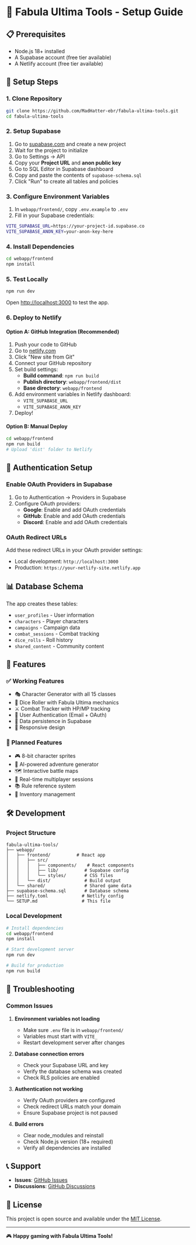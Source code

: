# 🚀 Fabula Ultima Tools - Setup Guide

## 📋 Prerequisites

- Node.js 18+ installed
- A Supabase account (free tier available)
- A Netlify account (free tier available)

## 🔧 Setup Steps

### 1. Clone Repository
```bash
git clone https://github.com/MadHatter-ebr/fabula-ultima-tools.git
cd fabula-ultima-tools
```

### 2. Setup Supabase

1. Go to [supabase.com](https://supabase.com) and create a new project
2. Wait for the project to initialize
3. Go to Settings → API
4. Copy your **Project URL** and **anon public key**
5. Go to SQL Editor in Supabase dashboard
6. Copy and paste the contents of `supabase-schema.sql` 
7. Click "Run" to create all tables and policies

### 3. Configure Environment Variables

1. In `webapp/frontend/`, copy `.env.example` to `.env`
2. Fill in your Supabase credentials:
```bash
VITE_SUPABASE_URL=https://your-project-id.supabase.co
VITE_SUPABASE_ANON_KEY=your-anon-key-here
```

### 4. Install Dependencies
```bash
cd webapp/frontend
npm install
```

### 5. Test Locally
```bash
npm run dev
```
Open [http://localhost:3000](http://localhost:3000) to test the app.

### 6. Deploy to Netlify

#### Option A: GitHub Integration (Recommended)
1. Push your code to GitHub
2. Go to [netlify.com](https://netlify.com)
3. Click "New site from Git"
4. Connect your GitHub repository
5. Set build settings:
   - **Build command**: `npm run build`
   - **Publish directory**: `webapp/frontend/dist`
   - **Base directory**: `webapp/frontend`
6. Add environment variables in Netlify dashboard:
   - `VITE_SUPABASE_URL`
   - `VITE_SUPABASE_ANON_KEY`
7. Deploy!

#### Option B: Manual Deploy
```bash
cd webapp/frontend
npm run build
# Upload 'dist' folder to Netlify
```

## 🔑 Authentication Setup

### Enable OAuth Providers in Supabase

1. Go to Authentication → Providers in Supabase
2. Configure OAuth providers:
   - **Google**: Enable and add OAuth credentials
   - **GitHub**: Enable and add OAuth credentials
   - **Discord**: Enable and add OAuth credentials

### OAuth Redirect URLs
Add these redirect URLs in your OAuth provider settings:
- Local development: `http://localhost:3000`
- Production: `https://your-netlify-site.netlify.app`

## 📊 Database Schema

The app creates these tables:
- `user_profiles` - User information
- `characters` - Player characters
- `campaigns` - Campaign data
- `combat_sessions` - Combat tracking
- `dice_rolls` - Roll history
- `shared_content` - Community content

## 🎯 Features

### ✅ Working Features
- 🎭 Character Generator with all 15 classes
- 🎲 Dice Roller with Fabula Ultima mechanics
- ⚔️ Combat Tracker with HP/MP tracking
- 🔐 User Authentication (Email + OAuth)
- 💾 Data persistence in Supabase
- 📱 Responsive design

### 🔄 Planned Features
- 🎮 8-bit character sprites
- 🤖 AI-powered adventure generator
- 🗺️ Interactive battle maps
- 👥 Real-time multiplayer sessions
- 📚 Rule reference system
- 🎒 Inventory management

## 🛠️ Development

### Project Structure
```
fabula-ultima-tools/
├── webapp/
│   ├── frontend/          # React app
│   │   ├── src/
│   │   │   ├── components/    # React components
│   │   │   ├── lib/          # Supabase config
│   │   │   └── styles/       # CSS files
│   │   └── dist/             # Build output
│   └── shared/               # Shared game data
├── supabase-schema.sql       # Database schema
├── netlify.toml             # Netlify config
└── SETUP.md                 # This file
```

### Local Development
```bash
# Install dependencies
cd webapp/frontend
npm install

# Start development server
npm run dev

# Build for production
npm run build
```

## 🐛 Troubleshooting

### Common Issues

1. **Environment variables not loading**
   - Make sure `.env` file is in `webapp/frontend/`
   - Variables must start with `VITE_`
   - Restart development server after changes

2. **Database connection errors**
   - Check your Supabase URL and key
   - Verify the database schema was created
   - Check RLS policies are enabled

3. **Authentication not working**
   - Verify OAuth providers are configured
   - Check redirect URLs match your domain
   - Ensure Supabase project is not paused

4. **Build errors**
   - Clear node_modules and reinstall
   - Check Node.js version (18+ required)
   - Verify all dependencies are installed

## 📞 Support

- **Issues**: [GitHub Issues](https://github.com/MadHatter-ebr/fabula-ultima-tools/issues)
- **Discussions**: [GitHub Discussions](https://github.com/MadHatter-ebr/fabula-ultima-tools/discussions)

## 📄 License

This project is open source and available under the [MIT License](LICENSE).

---

🎮 **Happy gaming with Fabula Ultima Tools!**